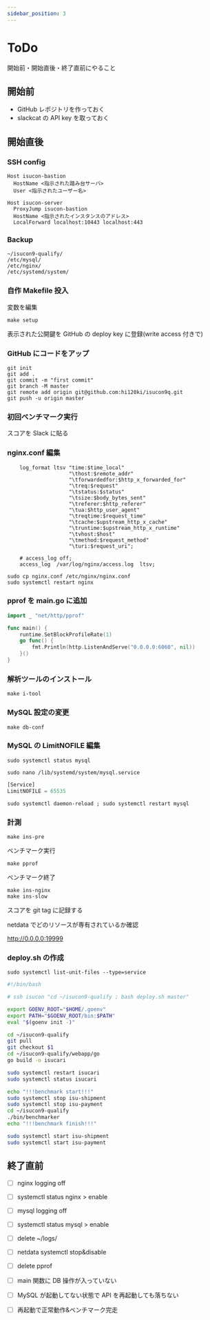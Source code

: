 ```yaml
---
sidebar_position: 3
---
```


# ToDo

開始前・開始直後・終了直前にやること

## 開始前

- GitHub レポジトリを作っておく
- slackcat の API key を取っておく

## 開始直後

### SSH config

```
Host isucon-bastion
  HostName <指示された踏み台サーバ>
  User <指示されたユーザー名>

Host isucon-server
  ProxyJump isucon-bastion
  HostName <指示されたインスタンスのアドレス>
  LocalForward localhost:10443 localhost:443
```

### Backup

```
~/isucon9-qualify/
/etc/mysql/
/etc/nginx/
/etc/systemd/system/
```

### 自作 Makefile 投入

変数を編集

```
make setup
```

表示された公開鍵を GitHub の deploy key に登録(write access 付きで)

### GitHub にコードをアップ

```
git init
git add .
git commit -m "first commit"
git branch -M master
git remote add origin git@github.com:hi120ki/isucon9q.git
git push -u origin master
```

### 初回ベンチマーク実行

スコアを Slack に貼る

### nginx.conf 編集

```
    log_format ltsv "time:$time_local"
                    "\thost:$remote_addr"
                    "\tforwardedfor:$http_x_forwarded_for"
                    "\treq:$request"
                    "\tstatus:$status"
                    "\tsize:$body_bytes_sent"
                    "\treferer:$http_referer"
                    "\tua:$http_user_agent"
                    "\treqtime:$request_time"
                    "\tcache:$upstream_http_x_cache"
                    "\truntime:$upstream_http_x_runtime"
                    "\tvhost:$host"
                    "\tmethod:$request_method"
                    "\turi:$request_uri";

    # access_log off;
    access_log  /var/log/nginx/access.log  ltsv;
```

```
sudo cp nginx.conf /etc/nginx/nginx.conf
sudo systemctl restart nginx
```

### pprof を main.go に追加

```go
import _ "net/http/pprof"

func main() {
	runtime.SetBlockProfileRate(1)
	go func() {
		fmt.Println(http.ListenAndServe("0.0.0.0:6060", nil))
	}()
}
```

### 解析ツールのインストール

```
make i-tool
```

### MySQL 設定の変更

```
make db-conf
```

### MySQL の LimitNOFILE 編集

```
sudo systemctl status mysql
```
```
sudo nano /lib/systemd/system/mysql.service
```

```js title="/lib/systemd/system/mysql.service"
[Service]
LimitNOFILE = 65535
```

```
sudo systemctl daemon-reload ; sudo systemctl restart mysql
```

### 計測

```
make ins-pre
```

ベンチマーク実行

```
make pprof
```

ベンチマーク終了

```
make ins-nginx
make ins-slow
```

スコアを git tag に記録する

netdata でどのリソースが専有されているか確認

<http://0.0.0.0:19999>

### deploy.sh の作成

```
sudo systemctl list-unit-files --type=service
```

```bash
#!/bin/bash

# ssh isucon "cd ~/isucon9-qualify ; bash deploy.sh master"

export GOENV_ROOT="$HOME/.goenv"
export PATH="$GOENV_ROOT/bin:$PATH"
eval "$(goenv init -)"

cd ~/isucon9-qualify
git pull
git checkout $1
cd ~/isucon9-qualify/webapp/go
go build -o isucari

sudo systemctl restart isucari
sudo systemctl status isucari

echo "!!!benchmark start!!!"
sudo systemctl stop isu-shipment
sudo systemctl stop isu-payment
cd ~/isucon9-qualify
./bin/benchmarker
echo "!!!benchmark finish!!!"

sudo systemctl start isu-shipment
sudo systemctl start isu-payment
```

## 終了直前

- [ ] nginx logging off

- [ ] systemctl status nginx > enable

- [ ] mysql logging off

- [ ] systemctl status mysql > enable

- [ ] delete ~/logs/

- [ ] netdata systemctl stop&disable

- [ ] delete pprof

- [ ] main 関数に DB 操作が入っていない

- [ ] MySQL が起動してない状態で API を再起動しても落ちない

- [ ] 再起動で正常動作&ベンチマーク完走
